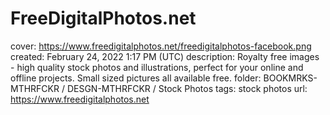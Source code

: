 # FreeDigitalPhotos.net

cover: https://www.freedigitalphotos.net/freedigitalphotos-facebook.png
created: February 24, 2022 1:17 PM (UTC)
description: Royalty free images - high quality stock photos and illustrations, perfect for your online and offline projects. Small sized pictures all available free.
folder: BOOKMRKS-MTHRFCKR / DESGN-MTHRFCKR / Stock Photos
tags: stock photos
url: https://www.freedigitalphotos.net